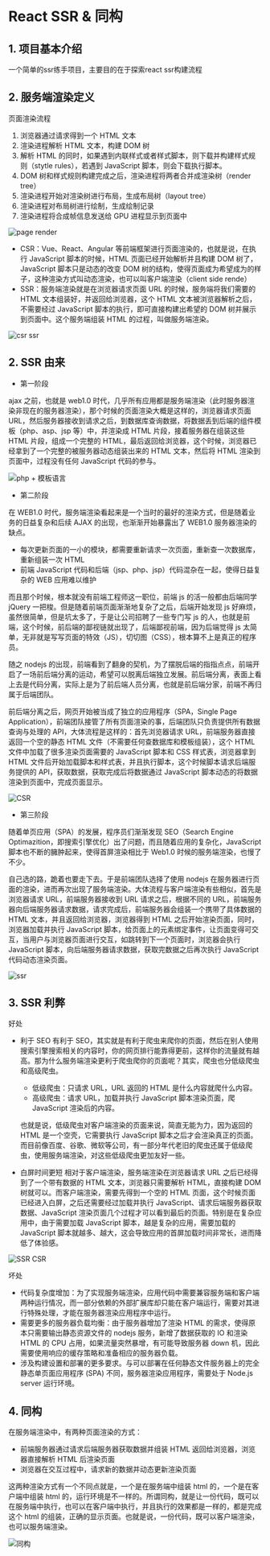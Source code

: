 # React SSR & 同构

## 1. 项目基本介绍
一个简单的ssr练手项目，主要目的在于探索react ssr构建流程

## 2. 服务端渲染定义

页面渲染流程

1. 浏览器通过请求得到一个 HTML 文本
2. 渲染进程解析 HTML 文本，构建 DOM 树
3. 解析 HTML 的同时，如果遇到内联样式或者样式脚本，则下载并构建样式规则（stytle rules），若遇到 JavaScript 脚本，则会下载执行脚本。
4. DOM 树和样式规则构建完成之后，渲染进程将两者合并成渲染树（render tree）
5. 渲染进程开始对渲染树进行布局，生成布局树（layout tree）
6. 渲染进程对布局树进行绘制，生成绘制记录
7. 渲染进程将合成帧信息发送给 GPU 进程显示到页面中

![page render](https://raw.githubusercontent.com/yacan8/blog/master/images/%E6%9C%8D%E5%8A%A1%E7%AB%AF%E6%B8%B2%E6%9F%93%E5%8E%9F%E7%90%86/image-20200730191954015.png)

-   CSR：Vue、React、Angular 等前端框架进行页面渲染的，也就是说，在执行 JavaScript 脚本的时候，HTML 页面已经开始解析并且构建 DOM 树了，JavaScript 脚本只是动态的改变 DOM 树的结构，使得页面成为希望成为的样子，这种渲染方式叫动态渲染，也可以叫客户端渲染（client side rende）
-   SSR：服务端渲染就是在浏览器请求页面 URL 的时候，服务端将我们需要的 HTML 文本组装好，并返回给浏览器，这个 HTML 文本被浏览器解析之后，不需要经过 JavaScript 脚本的执行，即可直接构建出希望的 DOM 树并展示到页面中。这个服务端组装 HTML 的过程，叫做服务端渲染。

![csr ssr](https://raw.githubusercontent.com/yacan8/blog/master/images/%E6%9C%8D%E5%8A%A1%E7%AB%AF%E6%B8%B2%E6%9F%93%E5%8E%9F%E7%90%86/image-20200731165404271.png)

## 2. SSR 由来

-   第一阶段

ajax 之前，也就是 web1.0 时代，几乎所有应用都是服务端渲染（此时服务器渲染非现在的服务器渲染），那个时候的页面渲染大概是这样的，浏览器请求页面 URL，然后服务器接收到请求之后，到数据库查询数据，将数据丢到后端的组件模板（php、asp、jsp 等）中，并渲染成 HTML 片段，接着服务器在组装这些 HTML 片段，组成一个完整的 HTML，最后返回给浏览器，这个时候，浏览器已经拿到了一个完整的被服务器动态组装出来的 HTML 文本，然后将 HTML 渲染到页面中，过程没有任何 JavaScript 代码的参与。

![php + 模板语言](https://raw.githubusercontent.com/yacan8/blog/master/images/%E6%9C%8D%E5%8A%A1%E7%AB%AF%E6%B8%B2%E6%9F%93%E5%8E%9F%E7%90%86/image-20200731115513579.png)

-   第二阶段

在 WEB1.0 时代，服务端渲染看起来是一个当时的最好的渲染方式，但是随着业务的日益复杂和后续 AJAX 的出现，也渐渐开始暴露出了 WEB1.0 服务器渲染的缺点。

-   每次更新页面的一小的模块，都需要重新请求一次页面，重新查一次数据库，重新组装一次 HTML
-   前端 JavaScript 代码和后端（jsp、php、jsp）代码混杂在一起，使得日益复杂的 WEB 应用难以维护

而且那个时候，根本就没有前端工程师这一职位，前端 js 的活一般都由后端同学 jQuery 一把梭。但是随着前端页面渐渐地复杂了之后，后端开始发现 js 好麻烦，虽然很简单，但是坑太多了，于是让公司招聘了一些专门写 js 的人，也就是前端，这个时候，前后端的鄙视链就出现了，后端鄙视前端，因为后端觉得 js 太简单，无非就是写写页面的特效（JS），切切图（CSS），根本算不上是真正的程序员。

随之 nodejs 的出现，前端看到了翻身的契机，为了摆脱后端的指指点点，前端开启了一场前后端分离的运动，希望可以脱离后端独立发展。前后端分离，表面上看上去是代码分离，实际上是为了前后端人员分离，也就是前后端分家，前端不再归属于后端团队。

前后端分离之后，网页开始被当成了独立的应用程序（SPA，Single Page Application），前端团队接管了所有页面渲染的事，后端团队只负责提供所有数据查询与处理的 API，大体流程是这样的：首先浏览器请求 URL，前端服务器直接返回一个空的静态 HTML 文件（不需要任何查数据库和模板组装），这个 HTML 文件中加载了很多渲染页面需要的 JavaScript 脚本和 CSS 样式表，浏览器拿到 HTML 文件后开始加载脚本和样式表，并且执行脚本，这个时候脚本请求后端服务提供的 API，获取数据，获取完成后将数据通过 JavaScript 脚本动态的将数据渲染到页面中，完成页面显示。

![CSR](https://raw.githubusercontent.com/yacan8/blog/master/images/%E6%9C%8D%E5%8A%A1%E7%AB%AF%E6%B8%B2%E6%9F%93%E5%8E%9F%E7%90%86/image-20200731142605631.png)

-   第三阶段

随着单页应用（SPA）的发展，程序员们渐渐发现 SEO（Search Engine Optimazition，即搜索引擎优化）出了问题，而且随着应用的复杂化，JavaScript 脚本也不断的臃肿起来，使得首屏渲染相比于 Web1.0 时候的服务端渲染，也慢了不少。

自己选的路，跪着也要走下去。于是前端团队选择了使用 nodejs 在服务器进行页面的渲染，进而再次出现了服务端渲染。大体流程与客户端渲染有些相似，首先是浏览器请求 URL，前端服务器接收到 URL 请求之后，根据不同的 URL，前端服务器向后端服务器请求数据，请求完成后，前端服务器会组装一个携带了具体数据的 HTML 文本，并且返回给浏览器，浏览器得到 HTML 之后开始渲染页面，同时，浏览器加载并执行 JavaScript 脚本，给页面上的元素绑定事件，让页面变得可交互，当用户与浏览器页面进行交互，如跳转到下一个页面时，浏览器会执行 JavaScript 脚本，向后端服务器请求数据，获取完数据之后再次执行 JavaScript 代码动态渲染页面。

![ssr](https://raw.githubusercontent.com/yacan8/blog/master/images/%E6%9C%8D%E5%8A%A1%E7%AB%AF%E6%B8%B2%E6%9F%93%E5%8E%9F%E7%90%86/image-20200731172929911.png)

## 3. SSR 利弊

好处

-   利于 SEO
    有利于 SEO，其实就是有利于爬虫来爬你的页面，然后在别人使用搜索引擎搜索相关的内容时，你的网页排行能靠得更前，这样你的流量就有越高。那为什么服务端渲染更利于爬虫爬你的页面呢？其实，爬虫也分低级爬虫和高级爬虫。

    -   低级爬虫：只请求 URL，URL 返回的 HTML 是什么内容就爬什么内容。
    -   高级爬虫：请求 URL，加载并执行 JavaScript 脚本渲染页面，爬 JavaScript 渲染后的内容。

    也就是说，低级爬虫对客户端渲染的页面来说，简直无能为力，因为返回的 HTML 是一个空壳，它需要执行 JavaScript 脚本之后才会渲染真正的页面。而目前像百度、谷歌、微软等公司，有一部分年代老旧的爬虫还属于低级爬虫，使用服务端渲染，对这些低级爬虫更加友好一些。

-   白屏时间更短
    相对于客户端渲染，服务端渲染在浏览器请求 URL 之后已经得到了一个带有数据的 HTML 文本，浏览器只需要解析 HTML，直接构建 DOM 树就可以。而客户端渲染，需要先得到一个空的 HTML 页面，这个时候页面已经进入白屏，之后还需要经过加载并执行 JavaScript、请求后端服务器获取数据、JavaScript 渲染页面几个过程才可以看到最后的页面。特别是在复杂应用中，由于需要加载 JavaScript 脚本，越是复杂的应用，需要加载的 JavaScript 脚本就越多、越大，这会导致应用的首屏加载时间非常长，进而降低了体验感。

![SSR CSR](https://raw.githubusercontent.com/yacan8/blog/master/images/%E6%9C%8D%E5%8A%A1%E7%AB%AF%E6%B8%B2%E6%9F%93%E5%8E%9F%E7%90%86/image-20200731165404271.png)

坏处

-   代码复杂度增加：为了实现服务端渲染，应用代码中需要兼容服务端和客户端两种运行情况，而一部分依赖的外部扩展库却只能在客户端运行，需要对其进行特殊处理，才能在服务器渲染应用程序中运行。
-   需要更多的服务器负载均衡：由于服务器增加了渲染 HTML 的需求，使得原本只需要输出静态资源文件的 nodejs 服务，新增了数据获取的 IO 和渲染 HTML 的 CPU 占用，如果流量突然暴增，有可能导致服务器 down 机，因此需要使用响应的缓存策略和准备相应的服务器负载。
-   涉及构建设置和部署的更多要求。与可以部署在任何静态文件服务器上的完全静态单页面应用程序 (SPA) 不同，服务器渲染应用程序，需要处于 Node.js server 运行环境。

## 4. 同构

在服务端渲染中，有两种页面渲染的方式：

-   前端服务器通过请求后端服务器获取数据并组装 HTML 返回给浏览器，浏览器直接解析 HTML 后渲染页面
-   浏览器在交互过程中，请求新的数据并动态更新渲染页面

这两种渲染方式有一个不同点就是，一个是在服务端中组装 html 的，一个是在客户端中组装 html 的，运行环境是不一样的。所谓同构，就是让一份代码，既可以在服务端中执行，也可以在客户端中执行，并且执行的效果都是一样的，都是完成这个 html 的组装，正确的显示页面。也就是说，一份代码，既可以客户端渲染，也可以服务端渲染。

![同构](https://raw.githubusercontent.com/yacan8/blog/master/images/%E6%9C%8D%E5%8A%A1%E7%AB%AF%E6%B8%B2%E6%9F%93%E5%8E%9F%E7%90%86/image-20200731175841011.png)

